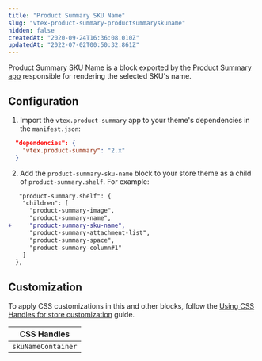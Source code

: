 ```yaml
---
title: "Product Summary SKU Name"
slug: "vtex-product-summary-productsummaryskuname"
hidden: false
createdAt: "2020-09-24T16:36:08.010Z"
updatedAt: "2022-07-02T00:50:32.861Z"
---
```

Product Summary SKU Name is a block exported by the [Product Summary app](https://developers.vtex.com/vtex-developer-docs/docs/vtex-product-summary) responsible for rendering the selected SKU's name.

## Configuration

1. Import the `vtex.product-summary` app to your theme's dependencies in the `manifest.json`:

```json
  "dependencies": {
    "vtex.product-summary": "2.x"
  }
```

2. Add the `product-summary-sku-name` block to your store theme as a child of `product-summary.shelf`. For example:

```diff
   "product-summary.shelf": {
    "children": [
      "product-summary-image",
      "product-summary-name",
+     "product-summary-sku-name",
      "product-summary-attachment-list",
      "product-summary-space",
      "product-summary-column#1"
    ]
  },
```

## Customization

To apply CSS customizations in this and other blocks, follow the [Using CSS Handles for store customization](https://developers.vtex.com/vtex-developer-docs/docs/vtex-io-documentation-using-css-handles-for-store-customization) guide.

| CSS Handles        |
| ------------------ |
| `skuNameContainer` |